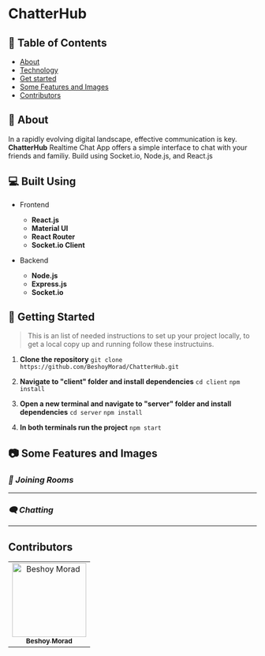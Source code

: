 # ChatterHub

## 📝 Table of Contents

- [About](#about)
- [Technology](#tech)
- [Get started](#get-started)
- [Some Features and Images](#features)
- [Contributors](#Contributors)

## 📖 About <a name = "about"></a>

In a rapidly evolving digital landscape, effective communication is key. **ChatterHub** Realtime Chat App offers a simple interface to chat with your friends and familiy. Build using Socket.io, Node.js, and React.js

## 💻 Built Using <a name = "tech"></a>

- Frontend

  - **React.js**
  - **Material UI**
  - **React Router**
  - **Socket.io Client**

- Backend
  - **Node.js**
  - **Express.js**
  - **Socket.io**

## 🏁 Getting Started <a name = "get-started"></a>

> This is an list of needed instructions to set up your project locally, to get a local copy up and running follow these instructuins.

1. **Clone the repository**
   `git clone https://github.com/BeshoyMorad/ChatterHub.git`

2. **Navigate to "client" folder and install dependencies**
   `cd client`
   `npm install`

3. **Open a new terminal and navigate to "server" folder and install dependencies**
   `cd server`
   `npm install`

4. **In both terminals run the project**
   `npm start`

## 📷 Some Features and Images <a name = "features"></a>

### _👋 Joining Rooms_

---

### _🗨️ Chatting_

---

## Contributors <a name = "Contributors"></a>

<table>
  <tr>
    <td align="center">
    <a href="https://github.com/BeshoyMorad" target="_black">
    <img src="https://avatars.githubusercontent.com/u/82404564?v=4" width="150px;" alt="Beshoy Morad"/>
    <br />
    <sub><b>Beshoy Morad</b></sub></a>
    </td>
  </tr>
 </table>

